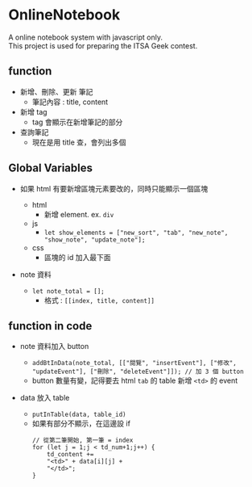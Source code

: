 # OnlineNotebook
A online notebook system with javascript only.
<br/>
This project is used for preparing the ITSA Geek contest.

## function
- 新增、刪除、更新 筆記
  - 筆記內容 : title, content
- 新增 tag
  - tag 會顯示在新增筆記的部分
- 查詢筆記
  - 現在是用 title 查，會列出多個

## Global Variables
- 如果 html 有要新增區塊元素要改的，同時只能顯示一個區塊
  - html
    - 新增 element. ex. `div`
  - js 
    - `let show_elements = ["new_sort", "tab", "new_note", "show_note", "update_note"];`
  - css
    - 區塊的 id 加入最下面
   
- note 資料
  - `let note_total = [];`
    -  格式 :  `[[index, title, content]]`

## function in code

- note 資料加入 button
  - `addBtInData(note_total, [["閱覽", "insertEvent"], ["修改", "updateEvent"], ["刪除", "deleteEvent"]]); // 加 3 個 button`
  - button 數量有變，記得要去 html `tab` 的 table 新增 `<td>` 的 event
   
- data 放入 table  
  - `putInTable(data, table_id)`
  - 如果有部分不顯示，在這邊設 if
    ```
    // 從第二筆開始, 第一筆 = index
    for (let j = 1;j < td_num+1;j++) {
        td_content += 
        "<td>" + data[i][j] +
        "</td>";
    }
    ```
